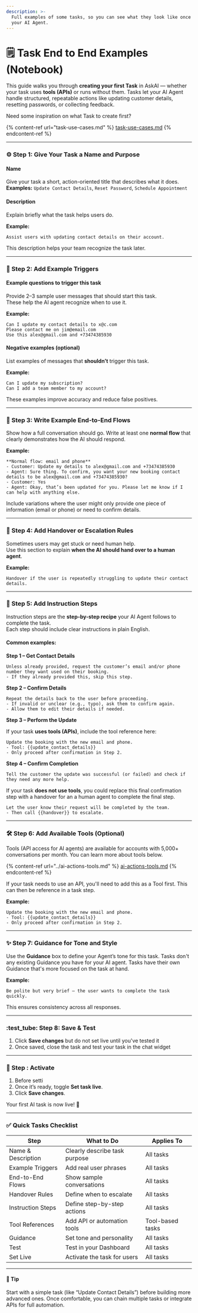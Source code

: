 ```yaml
---
description: >-
  Full examples of some tasks, so you can see what they look like once added to
  your AI Agent.
---
```


# 🗒️ Task End to End Examples (Notebook)

This guide walks you through **creating your first Task** in AskAI — whether your task uses **tools (APIs)** or runs without them. Tasks let your AI Agent handle structured, repeatable actions like updating customer details, resetting passwords, or collecting feedback.

Need some inspiration on what Task to create first?

{% content-ref url="task-use-cases.md" %}
[task-use-cases.md](task-use-cases.md)
{% endcontent-ref %}

***

### ⚙️ Step 1: Give Your Task a Name and Purpose

#### **Name**

Give your task a short, action-oriented title that describes what it does.\
**Examples:** `Update Contact Details`, `Reset Password`, `Schedule Appointment`

#### **Description**

Explain briefly what the task helps users do.

**Example:**

```
Assist users with updating contact details on their account.
```

This description helps your team recognize the task later.

***

### 💬 Step 2: Add Example Triggers

#### **Example questions to trigger this task**

Provide 2–3 sample user messages that should start this task.\
These help the AI agent recognize when to use it.

**Example:**

```
Can I update my contact details to x@c.com  
Please contact me on jim@email.com  
Use this alex@gmail.com and +73474385930
```

#### **Negative examples (optional)**

List examples of messages that **shouldn’t** trigger this task.

**Example:**

```
Can I update my subscription?  
Can I add a team member to my account?
```

These examples improve accuracy and reduce false positives.

***

### 🔁 Step 3: Write Example End-to-End Flows

Show how a full conversation should go. Write at least one **normal flow** that clearly demonstrates how the AI should respond.

**Example:**

```
**Normal flow: email and phone**
- Customer: Update my details to alex@gmail.com and +73474385930
- Agent: Sure thing. To confirm, you want your new booking contact details to be alex@gmail.com and +73474385930?
- Customer: Yes
- Agent: Okay, that’s been updated for you. Please let me know if I can help with anything else.
```

Include variations where the user might only provide one piece of information (email or phone) or need to confirm details.

***

### 🤔 Step 4: Add Handover or Escalation Rules

Sometimes users may get stuck or need human help.\
Use this section to explain **when the AI should hand over to a human agent**.

**Example:**

```
Handover if the user is repeatedly struggling to update their contact details.
```

***

### 🧪 Step 5: Add Instruction Steps

Instruction steps are the **step-by-step recipe** your AI Agent follows to complete the task.\
Each step should include clear instructions in plain English.

#### Common examples:

**Step 1 – Get Contact Details**

```
Unless already provided, request the customer’s email and/or phone number they want used on their booking.
- If they already provided this, skip this step.
```

**Step 2 – Confirm Details**

```
Repeat the details back to the user before proceeding.
- If invalid or unclear (e.g., typo), ask them to confirm again.
- Allow them to edit their details if needed.
```

**Step 3 – Perform the Update**

If your task **uses tools (APIs)**, include the tool reference here:

```
Update the booking with the new email and phone.
- Tool: {{update_contact_details}}
- Only proceed after confirmation in Step 2.
```

**Step 4 – Confirm Completion**

```
Tell the customer the update was successful (or failed) and check if they need any more help.
```

If your task **does not use tools**, you could replace this final confirmation step with a handover for an a human agent to complete the final step.

```
Let the user know their request will be completed by the team.
- Then call {{handover}} to escalate.
```

***

### 🛠 Step 6: Add Available Tools (Optional)

Tools (API access for AI agents) are available for accounts with 5,000+ conversations per month. You can learn more about tools below.

{% content-ref url="../ai-actions-tools.md" %}
[ai-actions-tools.md](../ai-actions-tools.md)
{% endcontent-ref %}

If your task needs to use an API, you'll need to add this as a Tool first. This can then be reference in a task step.

**Example:**

```
Update the booking with the new email and phone.
- Tool: {{update_contact_details}}
- Only proceed after confirmation in Step 2.
```

***

### ✨ Step 7: Guidance for Tone and Style

Use the **Guidance** box to define your Agent’s tone for this task. Tasks don't any existing Guidance you have for your AI agent. Tasks have their own Guidance that's more focused on the task at hand.

**Example:**

```
Be polite but very brief — the user wants to complete the task quickly.
```

This ensures consistency across all responses.

***

### :test\_tube: Step 8: Save & Test

1. Click **Save changes** but do not set live until you've tested it
2. Once saved, close the task and test your task in the chat widget

***

### 🚀 Step : Activate

1. Before setti
2. Once it’s ready, toggle **Set task live**.
3. Click **Save changes**.

Your first AI task is now live! 🎉

***

### ✅ Quick Tasks Checklist

| Step               | What to Do                    | Applies To       |
| ------------------ | ----------------------------- | ---------------- |
| Name & Description | Clearly describe task purpose | All tasks        |
| Example Triggers   | Add real user phrases         | All tasks        |
| End-to-End Flows   | Show sample conversations     | All tasks        |
| Handover Rules     | Define when to escalate       | All tasks        |
| Instruction Steps  | Define step-by-step actions   | All tasks        |
| Tool References    | Add API or automation tools   | Tool-based tasks |
| Guidance           | Set tone and personality      | All tasks        |
| Test               | Test in your Dashboard        | All tasks        |
| Set Live           | Activate the task for users   | All tasks        |

***

#### 🔑 Tip

Start with a simple task (like “Update Contact Details”) before building more advanced ones. Once comfortable, you can chain multiple tasks or integrate APIs for full automation.
